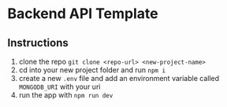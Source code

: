 # Backend API Template

## Instructions
1. clone the repo `git clone <repo-url> <new-project-name>`
2. cd into your new project folder and run `npm i`
3. create a new `.env` file and add an environment variable called `MONGODB_URI` with your uri
4. run the app with `npm run dev`

